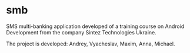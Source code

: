 # smb

SMS multi-banking application developed of a training course on Android Development from the company Sintez Technologies Ukraine.

The project is developed: Andrey, Vyacheslav, Maxim, Anna, Michael.
